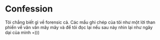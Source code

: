 # Confession

Tôi chẳng biết gì về forensic cả. Các mẩu ghi chép của tôi như một lời than phiền về vân vân mây mây và để tôi đọc lại nếu sau này nhìn lại như ngây dại của mình =)))